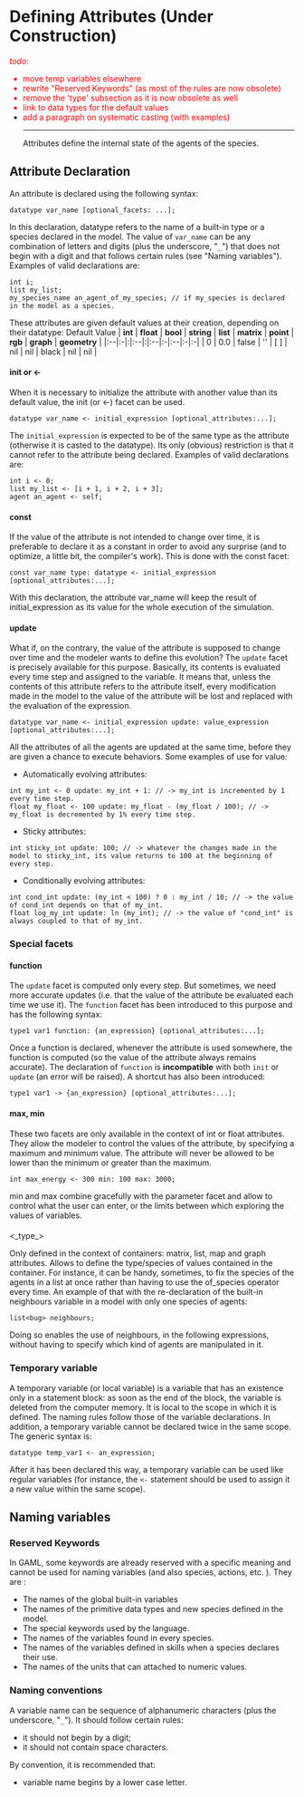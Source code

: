 # Defining Attributes (Under Construction)
<font color='red'><i>todo</i>:<br>
<ul><li>move temp variables elsewhere<br>
</li><li>rewrite "Reserved Keywords" (as most of the rules are now obsolete)<br>
</li><li>remove the 'type' subsection as it is now obsolete as well<br>
</li><li>link to data types for the default values<br>
</li><li>add a paragraph on systematic casting (with examples)<br>
</font>
<hr />
Attributes define the internal state of the agents of the species.</li></ul>







## Attribute Declaration
An attribute is declared using the following syntax:

```
datatype var_name [optional_facets: ...];
```

In this declaration, datatype refers to the name of a built-in type or a species declared in the model. The value of `var_name` can be any combination of letters and digits (plus the underscore, "`_`") that does not begin with a digit and that follows certain rules (see "Naming variables"). Examples of valid declarations are:

```
int i;
list my_list;
my_species_name an_agent_of_my_species; // if my_species is declared in the model as a species.
```

These attributes are given default values at their creation, depending on their datatype:
Default Value
| **int** | **float** | **bool** | **string** | **list** | **matrix** | **point** | **rgb** | **graph** | **geometry** |
|:--|:-|:|:--|:|:--|:-|:--|:-|:-|
| 0       | 0.0       | false    | ''         | [ ]      | nil        | nil       | black   | nil       | nil          |


#### init or <-
When it is necessary to initialize the attribute with another value than its default value, the init (or <-) facet can be used.

```
datatype var_name <- initial_expression [optional_attributes:...];
```

The `initial_expression` is expected to be of the same type as the attribute (otherwise it is casted to the datatype). Its only (obvious) restriction is that it cannot refer to the attribute being declared. Examples of valid declarations are:

```
int i <- 0;
list my_list <- [i + 1, i + 2, i + 3];
agent an_agent <- self;
```

#### const
If the value of the attribute is not intended to change over time, it is preferable to declare it as a constant in order to avoid any surprise (and to optimize, a little bit, the compiler's work). This is done with the const facet:

```
const var_name type: datatype <- initial_expression [optional_attributes:...];
```

With this declaration, the attribute var\_name will keep the result of initial\_expression as its value for the whole execution of the simulation.

#### update

What if, on the contrary, the value of the attribute is supposed to change over time and the modeler wants to define this evolution? The `update` facet is precisely available for this purpose. Basically, its contents is evaluated every time step and assigned to the variable. It means that, unless the contents of this attribute refers to the attribute itself, every modification made in the model to the value of the attribute will be lost and replaced with the evaluation of the expression.

```
datatype var_name <- initial_expression update: value_expression [optional_attributes:...];
```

All the attributes of all the agents are updated at the same time, before they are given a chance to execute behaviors. Some examples of use for value:

  * Automatically evolving attributes:

```
int my_int <- 0 update: my_int + 1: // -> my_int is incremented by 1 every time step.
float my_float <- 100 update: my_float - (my_float / 100); // -> my_float is decremented by 1% every time step.
```

  * Sticky attributes:

```
int sticky_int update: 100; // -> whatever the changes made in the model to sticky_int, its value returns to 100 at the beginning of every step.
```

  * Conditionally evolving attributes:

```
int cond_int update: (my_int < 100) ? 0 : my_int / 10; // -> the value of cond_int depends on that of my_int.
float log_my_int update: ln (my_int); // -> the value of "cond_int" is always coupled to that of my_int. 
```

### Special facets

#### function

The `update` facet is computed only every step. But sometimes, we need more accurate updates (i.e. that the value of the attribute be evaluated each time we use it).
The `function` facet has been introduced to this purpose and has the following syntax:
```
type1 var1 function: {an_expression} [optional_attributes:...];
```

Once a function is declared, whenever the attribute is used somewhere, the function is computed (so the value of the attribute always remains accurate).
The declaration of `function` is **incompatible** with both `init` or `update` (an error will be raised).
A shortcut has also been introduced:
```
type1 var1 -> {an_expression} [optional_attributes:...];
```

#### max, min
These two facets are only available in the context of int or float attributes. They allow the modeler to control the values of the attribute, by specifying a maximum and minimum value. The attribute will never be allowed to be lower than the minimum or greater than the maximum.

```
int max_energy <- 300 min: 100 max: 3000;
```

min and max combine gracefully with the parameter facet and allow to control what the user can enter, or the limits between which exploring the values of variables.


#### 

<\_type\_>



Only defined in the context of containers: matrix, list, map and graph attributes. Allows to define the type/species of values contained in the container. For instance, it can be handy, sometimes, to fix the species of the agents in a list at once rather than having to use the of\_species operator every time. An example of that with the re-declaration of the built-in neighbours variable in a model with only one species of agents:

```
list<bug> neighbours;
```

Doing so enables the use of neighbours, in the following expressions, without having to specify which kind of agents are manipulated in it.

### Temporary variable
A temporary variable (or local variable) is a variable that has an existence only in a statement block: as soon as the end of the block, the variable is deleted from the computer memory. It is local to the scope in which it is defined. The naming rules follow those of the variable declarations. In addition, a temporary variable cannot be declared twice in the same scope. The generic syntax is:

```
datatype temp_var1 <- an_expression;
```

After it has been declared this way, a temporary variable can be used like regular variables (for instance, the `<-` statement should be used to assign it a new value within the same scope).





## Naming variables

### Reserved Keywords
In GAML, some keywords are already reserved with a specific meaning and cannot be used for naming variables (and also species, actions, etc. ). They are :
  * The names of the global built-in variables
  * The names of the primitive data types and new species defined in the model.
  * The special keywords used by the language.
  * The names of the variables found in every species.
  * The names of the variables defined in skills when a species declares their use.
  * The names of the units that can attached to numeric values.

### Naming conventions
A variable name can be sequence of alphanumeric characters (plus the underscore, "`_`"). It should follow certain rules:
  * it should not begin by a digit;
  * it should not contain space characters.

By convention, it is recommended that:
  * variable name begins by a lower case letter.